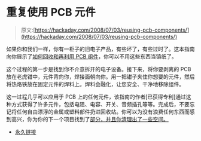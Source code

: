 # 重复使用 PCB 元件

> 原文:[https://hackaday.com/2008/07/03/reusing-pcb-components/](https://hackaday.com/2008/07/03/reusing-pcb-components/)

如果你和我们一样，你有一柜子的旧电子产品，有些坏了，有些过时了。这本指南向你展示了[如何回收和再利用 PCB 组件](http://www.instructables.com/id/Recycle-old-PCB-components/)，你可以不用这些东西当镇纸了。

这个过程的第一步是找到你不介意拆开的电子设备。接下来，将你要剥离的 PCB 放在老虎钳中，元件背向你，焊接面朝向你。用一把钳子夹住你想要的元件，然后将热烙铁放在固定元件的焊料上。焊料会融化，让您安全、干净地移除组件。

这一过程几乎可以应用于 PCB 上的任何元件，该指南的作者[已获得专利]通过这种方式获得了许多元件，包括电阻、电容、开关、音频插孔等等。完成后，不要忘记将任何自由漂浮的金属或塑料部件扔进回收站。你可以为没有浪费任何东西而感到高兴，你为你的下一个项目找到了[部分，并且你清理出了一些空间。](http://www.hackaday.com/2007/11/16/how-to-where-to-find-parts-for-your-projects/)

*   [永久链接](http://www.instructables.com/id/Recycle-old-PCB-components/)